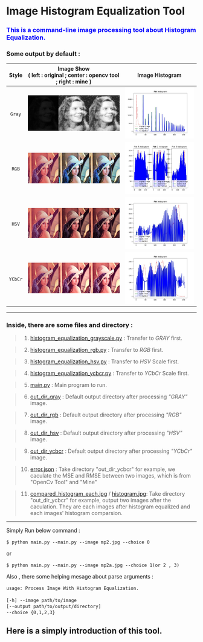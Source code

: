 # Image Histogram Equalization Tool 

### <font style="color:blue">This is a command-line image processing tool about Histogram Equalization.</font>

### Some output by default : 

| Style | Image Show <br> ( left : original ; center : opencv tool ; right : mine ) | Image Histogram |
| :---: | :---: | :---: | 
| `Gray` | ![Gray-Image](out_dir_gray/compared_histogram_each.jpg) | ![Gray-Hist](out_dir_gray/histogram.jpg) |
| `RGB`  | ![RGB-Image](out_dir_rgb/compared_histogram_each.jpg) | ![RGB-Hist](out_dir_rgb/histogram.jpg) |
| `HSV`  | ![HSV-Image](out_dir_hsv/compared_histogram_each.jpg) | ![HSV-Hist](out_dir_hsv/histogram.jpg) |
| `YCbCr` | ![YCbCr-Image](out_dir_ycbcr/compared_histogram_each.jpg) | ![YCbCr-Hist](out_dir_ycbcr/histogram.jpg) |

---

### Inside, there are some files and directory :
    
>    1. [histogram_equalization_grayscale.py](histogram_equalization_grayscale.py) : Transfer to _GRAY_ first.

>    2. [histogram_equalization_rgb.py](histogram_equalization_rgb.py) : Transfer to _RGB_ first.

>    3. [histogram_equalization_hsv.py](histogram_equalization_hsv.py) : Transfer to _HSV_ Scale first. 

>    4. [histogram_equalization_ycbcr.py](histogram_equalization_ycbcr.py) : Transfer to _YCbCr_ Scale first. 

>    5. [main.py](main.py) : Main program to run.

>    6. [out_dir_gray](out_dir_gray/) : Default output directory after processing _"GRAY"_ image.

>    7. [out_dir_rgb](out_dir_rgb/) : Default output directory after processing _"RGB"_ image.

>    8. [out_dir_hsv](out_dir_hsv/) : Default output directory after processing _"HSV"_ image.

>    9. [out_dir_ycbcr](out_dir_ycbcr/) : Default output directory after processing _"YCbCr"_ image.

>    10. [error.json](out_dir_ycbcr/error.json) : Take directory "out_dir_ycbcr" for example, we caculate the MSE and RMSE between two images, which is from "OpenCv Tool" and "Mine"

>   11. [compared_histogram_each.jpg](out_dir_ycbcr/compared_histogram_each.jpg) /  [histogram.jpg](out_dir_ycbcr/histogram.jpg): Take directory "out_dir_ycbcr" for example, output two images after the caculation. They are each images after histogram equalized and each images' histogram comparsion.

---

Simply Run below command :

```
$ python main.py --main.py --image mp2.jpg --choice 0
```
or

```
$ python main.py --main.py --image mp2a.jpg --choice 1(or 2 , 3)
```

Also , there some helping mesage about parse arguments :

```
usage: Process Image With Histogram Equalization. 

[-h] --image path/to/image
[--output path/to/output/directory]
--choice {0,1,2,3}
 ```

##  Here is a simply introduction of this tool.
